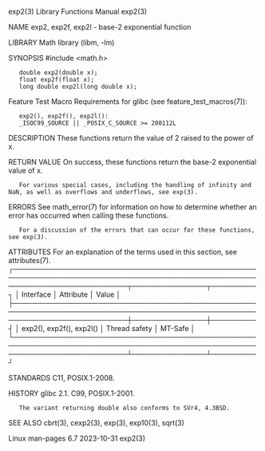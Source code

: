 exp2(3)								   Library Functions Manual							       exp2(3)

NAME
       exp2, exp2f, exp2l - base-2 exponential function

LIBRARY
       Math library (libm, -lm)

SYNOPSIS
       #include <math.h>

       double exp2(double x);
       float exp2f(float x);
       long double exp2l(long double x);

   Feature Test Macro Requirements for glibc (see feature_test_macros(7)):

       exp2(), exp2f(), exp2l():
	   _ISOC99_SOURCE || _POSIX_C_SOURCE >= 200112L

DESCRIPTION
       These functions return the value of 2 raised to the power of x.

RETURN VALUE
       On success, these functions return the base-2 exponential value of x.

       For various special cases, including the handling of infinity and NaN, as well as overflows and underflows, see exp(3).

ERRORS
       See math_error(7) for information on how to determine whether an error has occurred when calling these functions.

       For a discussion of the errors that can occur for these functions, see exp(3).

ATTRIBUTES
       For an explanation of the terms used in this section, see attributes(7).
       ┌───────────────────────────────────────────────────────────────────────────────────────────────────────────────────────────┬───────────────┬─────────┐
       │ Interface														   │ Attribute	   │ Value   │
       ├───────────────────────────────────────────────────────────────────────────────────────────────────────────────────────────┼───────────────┼─────────┤
       │ exp2(), exp2f(), exp2l()												   │ Thread safety │ MT-Safe │
       └───────────────────────────────────────────────────────────────────────────────────────────────────────────────────────────┴───────────────┴─────────┘

STANDARDS
       C11, POSIX.1-2008.

HISTORY
       glibc 2.1.  C99, POSIX.1-2001.

       The variant returning double also conforms to SVr4, 4.3BSD.

SEE ALSO
       cbrt(3), cexp2(3), exp(3), exp10(3), sqrt(3)

Linux man-pages 6.7							  2023-10-31								       exp2(3)
